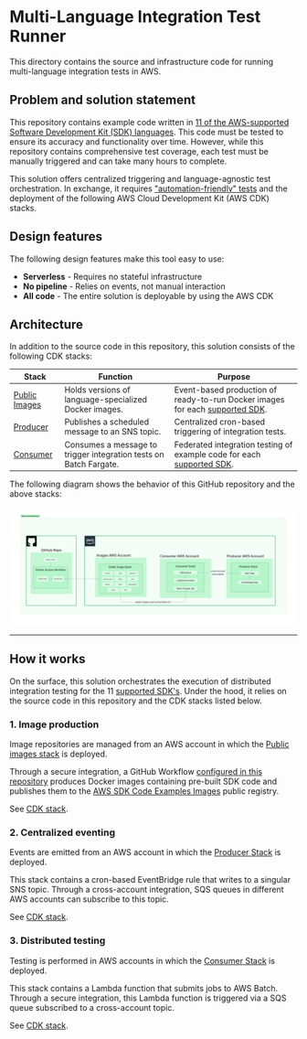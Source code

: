 # Multi-Language Integration Test Runner
This directory contains the source and infrastructure code for running multi-language integration tests in AWS.

## Problem and solution statement
This repository contains example code written in [11 of the AWS-supported Software Development Kit (SDK) languages](../README.md#how-this-repository-is-organized). 
This code must be tested to ensure its accuracy and functionality over time. 
However, while this repository contains comprehensive test coverage, each test must be manually triggered and can take many hours to complete.

This solution offers centralized triggering and language-agnostic test orchestration. In exchange, it requires ["automation-friendly" tests]() and the deployment of the following AWS Cloud Development Kit (AWS CDK) stacks.

## Design features
The following design features make this tool easy to use:
* **Serverless** - Requires no stateful infrastructure
* **No pipeline** - Relies on events, not manual interaction
* **All code** - The entire solution is deployable by using the AWS CDK

## Architecture
In addition to the source code in this repository, this solution consists of the following CDK stacks:

| Stack                                                | Function                                                          | Purpose                                                                                                                                                    |
|------------------------------------------------------|-------------------------------------------------------------------|------------------------------------------------------------------------------------------------------------------------------------------------------------|
| [Public Images](./public_ecr_repositories)     | Holds versions of language-specialized Docker images.             | Event-based production of ready-to-run Docker images for each [supported SDK](https://docs.aws.amazon.com/sdkref/latest/guide/version-support-matrix.html). |
| [Producer](./eventbridge_rule_with_sns_fanout) | Publishes a scheduled message to an SNS topic.                    | Centralized cron-based triggering of integration tests.                                                                                                    |
| [Consumer](./sqs_lambda_to_batch_fargate)      | Consumes a message to trigger integration tests on Batch Fargate. | Federated integration testing of example code for each [supported SDK](https://docs.aws.amazon.com/sdkref/latest/guide/version-support-matrix.html).       |

The following diagram shows the behavior of this GitHub repository and the above stacks: 

![weathertop-high-level-architecture.png](architecture_diagrams%2Fpng%2Fweathertop-high-level-architecture.png)

---

## How it works
On the surface, this solution orchestrates the execution of distributed integration testing for the 11 [supported SDK's](https://docs.aws.amazon.com/sdkref/latest/guide/version-support-matrix.html).
Under the hood, it relies on the source code in this repository and the CDK stacks listed below.

### 1. Image production
Image repositories are managed from an AWS account in which the [Public images stack]() is deployed.

Through a secure integration, a GitHub Workflow [configured in this repository](../.github/workflows/docker-push.yml) produces Docker images containing pre-built SDK code and publishes them to the [AWS SDK Code Examples Images](https://gallery.ecr.aws/b4v4v1s0) public registry.

See [CDK stack](./public_ecr_repositories).

### 2. Centralized eventing
Events are emitted from an AWS account in which the [Producer Stack](./eventbridge_rule_with_sns_fanout) is deployed.

This stack contains a cron-based EventBridge rule that writes to a singular SNS topic. 
Through a cross-account integration, SQS queues in different AWS accounts can subscribe to this topic.

See [CDK stack](./eventbridge_rule_with_sns_fanout).

### 3. Distributed testing
Testing is performed in AWS accounts in which the [Consumer Stack](./sqs_lambda_to_batch_fargate) is deployed.

This stack contains a Lambda function that submits jobs to AWS Batch. 
Through a secure integration, this Lambda function is triggered via a SQS queue subscribed to a cross-account topic.

See [CDK stack](./sqs_lambda_to_batch_fargate).
